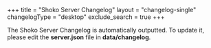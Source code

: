 +++
title = "Shoko Server Changelog"
layout  = "changelog-single"
changelogType = "desktop"
exclude_search =  true
+++

The Shoko Server Changelog is automatically outputted. To update it, please edit the **server.json** file in **data/changelog**. 